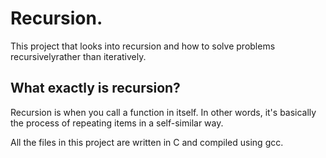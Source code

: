 # Recursion.

This project that looks into recursion and how to solve problems recursivelyrather than iteratively.

## What exactly is recursion?

Recursion is when you call a function in itself. In other words, it's basically the process of repeating items in a self-similar way.
  
  
  
All the files in this project are written in C and compiled using gcc.
